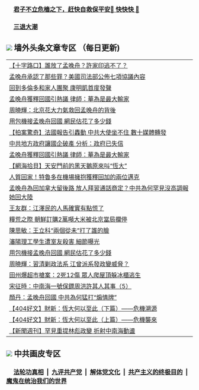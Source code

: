
 ### &nbsp;&nbsp;&nbsp;&nbsp; [君子不立危樯之下，赶快自救保平安🍎 快快快 📩](https://github.com/pwgy/td/blob/master/README.md)

 ### &nbsp;&nbsp;&nbsp;&nbsp; [三退大潮](https://eqbpwckh.azureedge.net/?key=wjsottsjpndjwfkg&pin=65881581&ag=ogQuit&from=pw2) 

## <img src="https://img.icons8.com/cute-clipart/2x/circled-right.png"> 墙外头条文章专区 （每日更新)

<Table>
<tr><td colspan="2" align="left"><a href="https://eqbpwckh.azureedge.net/?ag=c1506120&key=wjsottsjpndjwfkg&from=pw2">【十字路口】誰放了孟晚舟？許家印逃不了？
</a></td></tr>
<tr><td colspan="2" align="left"><a href="https://eqbpwckh.azureedge.net/?ag=c1506119&key=wjsottsjpndjwfkg&from=pw2">孟晚舟承認了那些罪？美國司法部公佈七項協議內容
</a></td></tr>
<tr><td colspan="2" align="left"><a href="https://eqbpwckh.azureedge.net/?ag=c1506204&key=wjsottsjpndjwfkg&from=pw2">回到多倫多和家人團聚 康明凱首度發聲
</a></td></tr>
<tr><td colspan="2" align="left"><a href="https://eqbpwckh.azureedge.net/?ag=c1506193&key=wjsottsjpndjwfkg&from=pw2">孟晚舟獲釋回國引熱議 律師：華為是最大輸家
</a></td></tr>
<tr><td colspan="2" align="left"><a href="https://eqbpwckh.azureedge.net/?ag=c1506170&key=wjsottsjpndjwfkg&from=pw2">周曉輝：北京花大力氣救回孟晚舟的背後
</a></td></tr>
<tr><td colspan="2" align="left"><a href="https://eqbpwckh.azureedge.net/?ag=c1506191&key=wjsottsjpndjwfkg&from=pw2">用包機接孟晚舟回國 網民估花了多少錢
</a></td></tr>
<tr><td colspan="2" align="left"><a href="https://eqbpwckh.azureedge.net/?ag=c1506121&key=wjsottsjpndjwfkg&from=pw2">【拍案驚奇】法國報告引轟動 中共大使坐不住 數十媒體轉發
</a></td></tr>
<tr><td colspan="2" align="left"><a href="https://eqbpwckh.azureedge.net/?ag=c1506194&key=wjsottsjpndjwfkg&from=pw2">中共地方政府讓國企破產 分析：政府已失信
</a></td></tr>
<tr><td colspan="2" align="left"><a href="https://eqbpwckh.azureedge.net/?ag=c1506147&key=wjsottsjpndjwfkg&from=pw2">孟晚舟獲釋回國引熱議 律師：華為是最大輸家
</a></td></tr>
<tr><td colspan="2" align="left"><a href="https://eqbpwckh.azureedge.net/?ag=c1506208&key=wjsottsjpndjwfkg&from=pw2">【網海拾貝】天安門前的黑天鵝原來叫“恆大”
</a></td></tr>
<tr><td colspan="2" align="left"><a href="https://eqbpwckh.azureedge.net/?ag=c1506160&key=wjsottsjpndjwfkg&from=pw2">人質回家！特魯多在機場擁抱獲釋回加的兩位邁克
</a></td></tr>
<tr><td colspan="2" align="left"><a href="https://eqbpwckh.azureedge.net/?ag=c1506122&key=wjsottsjpndjwfkg&from=pw2">孟晚舟為回加拿大留後路 放人拜習通話商定？中共為何罕見沒高調報她回大陸
</a></td></tr>
<tr><td colspan="2" align="left"><a href="https://eqbpwckh.azureedge.net/?ag=c1506135&key=wjsottsjpndjwfkg&from=pw2">王友群：江澤民的人馬確實有點慌了
</a></td></tr>
<tr><td colspan="2" align="left"><a href="https://eqbpwckh.azureedge.net/?ag=c1506125&key=wjsottsjpndjwfkg&from=pw2">糧荒之際 朝鮮訂購2萬噸大米被北京當局攔停
</a></td></tr>
<tr><td colspan="2" align="left"><a href="https://eqbpwckh.azureedge.net/?ag=c1506171&key=wjsottsjpndjwfkg&from=pw2">陳思敏：王立科“兩個從未”打了誰的臉
</a></td></tr>
<tr><td colspan="2" align="left"><a href="https://eqbpwckh.azureedge.net/?ag=c1506175&key=wjsottsjpndjwfkg&from=pw2">瀋陽理工學生遭室友殺害 細節曝光
</a></td></tr>
<tr><td colspan="2" align="left"><a href="https://eqbpwckh.azureedge.net/?ag=c1506126&key=wjsottsjpndjwfkg&from=pw2">用包機接孟晚舟回國 網民估花了多少錢
</a></td></tr>
<tr><td colspan="2" align="left"><a href="https://eqbpwckh.azureedge.net/?ag=c1506141&key=wjsottsjpndjwfkg&from=pw2">周曉輝：習清剿政法系 江曾派系發政變威脅？
</a></td></tr>
<tr><td colspan="2" align="left"><a href="https://eqbpwckh.azureedge.net/?ag=c1506185&key=wjsottsjpndjwfkg&from=pw2">田州爆超市槍案：2死12傷 眾人爬屋頂躲冰櫃逃生
</a></td></tr>
<tr><td colspan="2" align="left"><a href="https://eqbpwckh.azureedge.net/?ag=c1506180&key=wjsottsjpndjwfkg&from=pw2">宋征時：中南海一號保鏢周洪許其人其事（5）
</a></td></tr>
<tr><td colspan="2" align="left"><a href="https://eqbpwckh.azureedge.net/?ag=c1506165&key=wjsottsjpndjwfkg&from=pw2">顏丹：孟晚舟回國 中共為何猛打“煽情牌”
</a></td></tr>
<tr><td colspan="2" align="left"><a href="https://eqbpwckh.azureedge.net/?ag=c1506210&key=wjsottsjpndjwfkg&from=pw2">【404好文】財新：恆大何以至此（下篇）——危機溯源
</a></td></tr>
<tr><td colspan="2" align="left"><a href="https://eqbpwckh.azureedge.net/?ag=c1506192&key=wjsottsjpndjwfkg&from=pw2">【404好文】財新：恆大何以至此（上篇）——危機襲來
</a></td></tr>
<tr><td colspan="2" align="left"><a href="https://eqbpwckh.azureedge.net/?ag=c1506173&key=wjsottsjpndjwfkg&from=pw2">【新聞週刊】罕見重提林彪政變 折射中南海動盪
</a></td></tr>
 </Table>

 ## <img src="https://img.icons8.com/cute-clipart/2x/circled-right.png"> 中共画皮专区
 ### &nbsp;&nbsp;&nbsp;&nbsp; [法轮功真相](https://github.com/begood0513/basic/blob/master/README.md) &nbsp;|&nbsp; [九评共产党](https://github.com/begood0513/9ping.md/blob/master/README.md) &nbsp;|&nbsp; [解体党文化](https://github.com/begood0513/jtdwh.md/blob/master/README.md)   &nbsp;|&nbsp; [共产主义的终极目的](https://github.com/begood0513/gczydzjmd.md/blob/master/README.md) &nbsp;|&nbsp; [魔鬼在统治我们的世界](https://github.com/begood0513/gczydzjmd.md/blob/master/README.md) 
